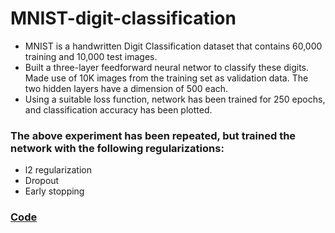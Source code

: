 # MNIST-digit-classification
- MNIST is a handwritten Digit Classification dataset that contains 60,000
training and 10,000 test images.
- Built a three-layer feedforward neural networ to classify these digits. Made use of 10K images from the training set as
validation data. The two hidden layers have a dimension of 500 each. 
- Using a suitable loss function, network has been trained for 250 epochs, and classification accuracy has been plotted.
### The above experiment has been repeated, but trained the network with the following regularizations:
- l2 regularization
- Dropout
- Early stopping
### [Code](https://github.com/SarathMohanIITD/MNIST-digit-classification/blob/main/MNIST.ipynb)
